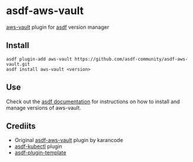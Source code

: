 # asdf-aws-vault

[aws-vault](https://github.com/ByteNess/aws-vault) plugin for [asdf](https://github.com/asdf-vm/asdf) version manager

## Install

```
asdf plugin-add aws-vault https://github.com/asdf-community/asdf-aws-vault.git
asdf install aws-vault <version>
```

## Use

Check out the [asdf documentation](https://asdf-vm.com/guide/getting-started.html#_5-install-a-version) for instructions on how to install and manage versions of aws-vault.

## Crediits

- Original [asdf-aws-vault](https://github.com/karancode/asdf-aws-vault) plugin by karancode
- [asdf-kubectl](https://github.com/asdf-community/asdf-kubectl) plugin
- [asdf-plugin-template](https://github.com/asdf-vm/asdf-plugin-template)
